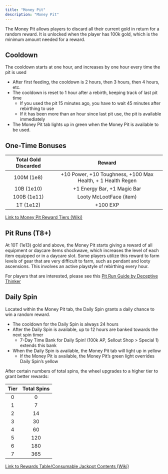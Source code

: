```yaml
---
title: "Money Pit"
description: "Money Pit"
---
```


The Money Pit allows players to discard all their current gold in return for a random reward. It is unlocked when the player has 100k gold, which is the minimum amount needed for a reward.

## Cooldown
The cooldown starts at one hour, and increases by one hour every time the pit is used
- After first feeding, the cooldown is 2 hours, then 3 hours, then 4 hours, etc.
- The cooldown is reset to 1 hour after a rebirth, keeping track of last pit time
    - If you used the pit 15 minutes ago, you have to wait 45 minutes after rebirthing to use
    - If it has been more than an hour since last pit use, the pit is available immediately
- The Money Pit tab lights up in green when the Money Pit is available to be used.

## One-Time Bonuses

| Total Gold Discarded | Reward                                                      |
| :------------------: | :---------------------------------------------------------: |
| 100M (1e8)           | +10 Power, +10 Toughness, +100 Max Health, + 1 Health Regen |
| 10B (1e10)           | +1 Energy Bar, +1 Magic Bar                                 |
| 100B (1e11)          | Looty McLootFace (item)                                     |
| 1T (1e12)            | +100 EXP                                                    |


[Link to Money Pit Reward Tiers (Wiki)](https://ngu-idle.fandom.com/wiki/Money_Pit#Pit_Reward_Tiers)

## Pit Runs (T8+)

At 10T (1e13) gold and above, the Money Pit starts giving a reward of all equipment or daycare items shockwave, which increases the level of each item equipped or in a daycare slot. Some players utilize this reward to farm levels of gear that are very difficult to farm, such as pendant and looty ascensions. This involves an active playstyle of rebirthing every hour.

For players that are interested, please see this [Pit Run Guide by Deceptive Thinker](https://docs.google.com/document/d/e/2PACX-1vTZSvoGsIWcqlQwVqlucTOxbkgj39J_NVY02o2yCfTqdjg8FVCxKhN_O-DCmmT8dhdoA4Bm5GTvix_z/pub)

## Daily Spin
Located within the Money Pit tab, the Daily Spin grants a daily chance to win a random reward.
- The cooldown for the Daily Spin is always 24 hours
- After the Daily Spin is available, up to 12 hours are banked towards the next spin timer
    - 7-Day Time Bank for Daily Spin! (100k AP, Sellout Shop > Special 1) extends this bank
- When the Daily Spin is available, the Money Pit tab will light up in yellow
    - If the Money Pit is available, the Money Pit’s green light overrides Daily Spin’s yellow

After certain numbers of total spins, the wheel upgrades to a higher tier to grant better rewards:

| Tier | Total Spins |
| :--: | :---------: |
| 0    | 0           |
| 1    | 7           |
| 2    | 14          |
| 3    | 30          |
| 4    | 60          |
| 5    | 120         |
| 6    | 180         |
| 7    | 365         |

[Link to Rewards Table/Consumable Jackpot Contents (Wiki)](https://ngu-idle.fandom.com/wiki/Daily_Spin)
